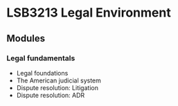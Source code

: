 # LSB3213 Legal Environment

## Modules

### Legal fundamentals

* Legal foundations
* The American judicial system
* Dispute resolution: Litigation
* Dispute resolution: ADR